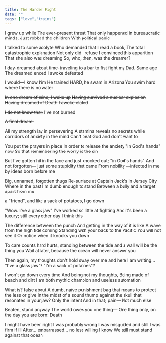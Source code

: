 ```yaml
---
title: The Harder Fight 
date: ""
tags: ["love","trains"]
---
```


I grew up while
The ever-present threat
That only happened in bureaucratic minds;
Just robbed the children
With political panic

I talked to some acolyte 
Who demanded that I read a book,
The total catastrophic explanation
Not only did I refuse 
I convinced this apparition
That she also was dreaming
So, who, then, was the dreamer?

I day-dreamed about time-traveling
to a bar to fist fight my Dad. Same age
The dreamed ended
I awoke defeated

I would—I know him
He trained HARD, he swam in Arizona
You swim hard
where there is no water

~~In one dream of mine, I woke up~~
~~Having survived a nuclear explosion~~
~~Having dreamed of Death~~
~~I awoke elated~~

~~I do not know that;~~ I've not burned


~~A final dream:~~


All my strength lay in persevering
A stamina reveals no secrets while
corridors of anxiety in the mind 
Can't beat God and don't want to

You put the prayers in place
In order to release the anxiety
"in God's hands" now
So that remembering the worry is the sin

But I've gotten hit in the face and just knocked out; "in God's hands"
And not forgotten—
just some stupidity that came
From nobility
—infected in me
by ideas born
before me

Big, unnamed, forgotten thugs 
Re-surface at Captain Jack's in Jersey City
Where in the past I'm dumb enough to stand
Between a bully and a target
apart from me

a "friend", and
like a sack of potatoes, I go down

"Wow. I've a glass jaw"
I've worked so little at fighting
And it's been a luxury; still
every other day I think this:

The difference between the punch
And getting in the way of it is like
A wave from the high tide coming
Standing with your back to the Pacific
You will not see it
Or notice when it knocks you down 

To care counts hard
hurts, standing between the tide and a wall
will be the thing you
Wail at later, because
the ocean will never answer you

Then again, my thoughts
don't hold sway over me
and here I am writing...
"I've a glass jaw"?
"I'm a sack of potatoes"?

I won't go down every time
And being not my thoughts,
Being made of beach and dirt
I am both mythic champion
and useless automation

What is? false about
A dumb, naïve punishment bag
that means to
protect the less
or give
In the midst of a  sound thump against the skull that
resonates in your jaw?
Only the intent
And in that; pain—
Not much else

Beaten, stand anyway
The world owes you one thing—
One thing only, on the day you are born:
Death

I might have been right
I was probably wrong
I was misguided and still
I was firm if ill
After... embarrassed... no less willing
I know 
We still must stand against that ocean